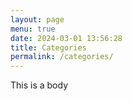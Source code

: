 ```yaml
---
layout: page
menu: true
date: 2024-03-01 13:56:28
title: Categories
permalink: /categories/
---
```

T﻿his is a body
